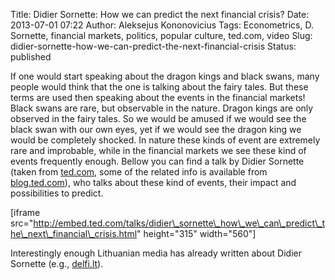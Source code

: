 Title: Didier Sornette: How we can predict the next financial crisis?
Date: 2013-07-01 07:22
Author: Aleksejus Kononovicius
Tags: Econometrics, D. Sornette, financial markets, politics, popular culture, ted.com, video
Slug: didier-sornette-how-we-can-predict-the-next-financial-crisis
Status: published

If one would start speaking
about the dragon kings and black swans, many people would think that the
one is talking about the fairy tales. But these terms are used then
speaking about the events in the financial markets! Black swans are
rare, but observable in the nature. Dragon kings are only observed in
the fairy tales. So we would be amused if we would see the black swan
with our own eyes, yet if we would see the dragon king we would be
completely shocked. In nature these kinds of event are extremely rare
and improbable, while in the financial markets we see these kind of
events frequently enough. Bellow you can find a talk by Didier Sornette
(taken from
[ted.com](http://www.ted.com/talks/didier_sornette_how_we_can_predict_the_next_financial_crisis.html),
some of the related info is available from
[blog.ted.com](http://blog.ted.com/2013/06/12/crises-are-predictable-didier-sornette-at-tedglobal-2013/)),
who talks about these kind of events, their impact and possibilities to
predict.<!--more-->

\[iframe
src="http://embed.ted.com/talks/didier\_sornette\_how\_we\_can\_predict\_the\_next\_financial\_crisis.html"
height="315" width="560"\]

Interestingly enough Lithuanian media has already written about Didier
Sornette (e.g.,
[delfi.lt](http://verslas.delfi.lt/rinka/finansu-pramone-reguliariai-nurengineja-pasauli.d?id=38555673)).
